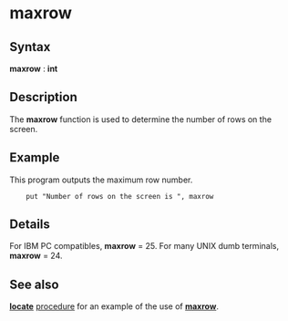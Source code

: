 
# maxrow

## Syntax
**maxrow** : **int**

## Description
The **maxrow** function is used to determine the number of rows on the screen.


## Example
This program outputs the maximum row number.

        put "Number of rows on the screen is ", maxrow
## Details
For IBM PC compatibles, **maxrow** = 25. For many UNIX dumb terminals, **maxrow** = 24. 


## See also
**[locate](locate.html)** [procedure](procedure.html) for an example of the use of **[maxrow]()**.

